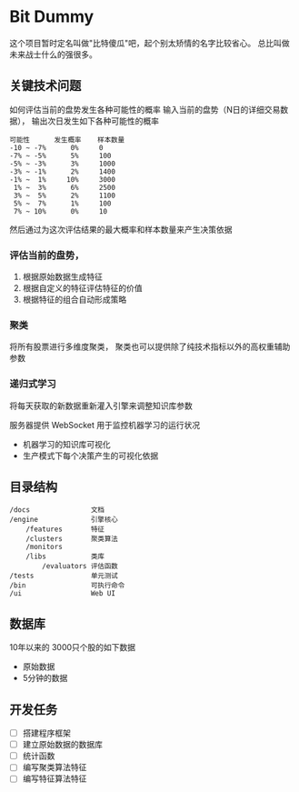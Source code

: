 # Bit Dummy
这个项目暂时定名叫做"比特傻瓜"吧，起个别太矫情的名字比较省心。
总比叫做未来战士什么的强很多。

## 关键技术问题
如何评估当前的盘势发生各种可能性的概率
输入当前的盘势（N日的详细交易数据），
输出次日发生如下各种可能性的概率
```
可能性      发生概率    样本数量
-10 ~ -7%      0%     0
-7% ~ -5%      5%     100
-5% ~ -3%      3%     1000
-3% ~ -1%      2%     1400
-1% ~  1%     10%     3000
 1% ~  3%      6%     2500
 3% ~  5%      2%     1100
 5% ~  7%      1%     100
 7% ~ 10%      0%     10
```
然后通过为这次评估结果的最大概率和样本数量来产生决策依据


### 评估当前的盘势，
1. 根据原始数据生成特征
2. 根据自定义的特征评估特征的价值
3. 根据特征的组合自动形成策略

### 聚类
将所有股票进行多维度聚类，
聚类也可以提供除了纯技术指标以外的高权重辅助参数

### 递归式学习
将每天获取的新数据重新灌入引擎来调整知识库参数

服务器提供 WebSocket 用于监控机器学习的运行状况
* 机器学习的知识库可视化
* 生产模式下每个决策产生的可视化依据


## 目录结构
```
/docs               文档
/engine             引擎核心
    /features       特征
    /clusters       聚类算法
    /monitors       
    /libs           类库
        /evaluators 评估函数
/tests              单元测试
/bin                可执行命令
/ui                 Web UI
```

## 数据库
10年以来的 3000只个股的如下数据
* 原始数据
* 5分钟的数据


## 开发任务
- [ ] 搭建程序框架
- [ ] 建立原始数据的数据库
- [ ] 统计函数
- [ ] 编写聚类算法特征
- [ ] 编写特征算法特征
